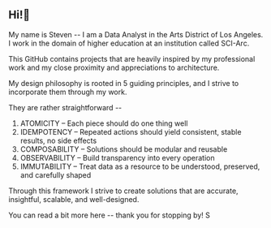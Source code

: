 ## Hi!👋

My name is Steven -- I am a Data Analyst in the Arts District of Los Angeles. I work in the domain of higher education at an institution called SCI-Arc. 

This GitHub contains projects that are heavily inspired by my professional work and my close proximity and appreciations to architecture.

My design philosophy is rooted in 5 guiding principles, and I strive to incorporate them through my work.

They are rather straightforward --

1.   ATOMICITY – Each piece should do one thing well
2.   IDEMPOTENCY – Repeated actions should yield consistent, stable results, no side effects
3.   COMPOSABILITY – Solutions should be modular and reusable
4.   OBSERVABILITY – Build transparency into every operation
5.   IMMUTABILITY – Treat data as a resource to be understood, preserved, and carefully shaped

Through this framework I strive to create solutions that are accurate, insightful, scalable, and well-designed.

You can read a bit more here -- thank you for stopping by!
S
<!--
**teeeven/teeeven** is a ✨ _special_ ✨ repository because its `README.md` (this file) appears on your GitHub profile.
-->
